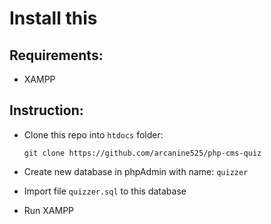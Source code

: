 # Install this 
## Requirements:
* XAMPP

## Instruction:
* Clone this repo into ```htdocs``` folder:

    ``` git clone https://github.com/arcanine525/php-cms-quiz ```

* Create new database in phpAdmin with name: ```quizzer```

* Import file ```quizzer.sql``` to this database

* Run XAMPP
